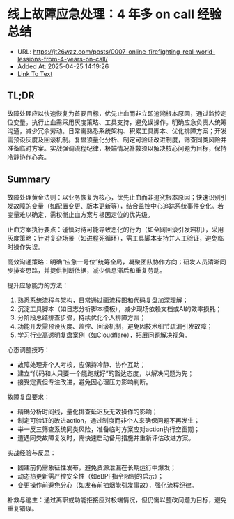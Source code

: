 # 线上故障应急处理：4 年多 on call 经验总结
- URL: https://jt26wzz.com/posts/0007-online-firefighting-real-world-lessions-from-4-years-on-call/
- Added At: 2025-04-25 14:19:26
- [Link To Text](2025-04-25-线上故障应急处理：4-年多-on-call-经验总结_raw.md)

## TL;DR


故障处理应以快速恢复为首要目标，优先止血而非立即追溯根本原因，通过监控定位变量。执行止血需采用灰度策略、工具支持，避免误操作。明确应急负责人统筹沟通，减少冗余劳动。日常需熟悉系统架构、积累工具脚本、优化排障方案；开发需预设灰度及回滚机制。复盘须量化分析、制定可验证改进制度，筛查同类风险并准备临时方案。实战强调流程纪律，极端情况补救须以解决核心问题为目标，保持冷静协作心态。

## Summary


故障处理黄金法则：以业务恢复为核心，优先止血而非追究根本原因；快速识别引发故障的变量（如配置变更、版本更新等），结合监控中心追踪系统事件变化。若变量难以确定，需权衡止血方案与根因定位的优先级。

止血方案执行要点：谨慎对待可能导致恶化的行为（如全网回滚引发宕机），采用灰度策略；针对复杂场景（如进程死循环），需工具脚本支持并人工验证，避免临时操作失误。

高效沟通策略：明确“应急一号位”统筹全局，凝聚团队协作方向；研发人员清晰同步排查思路，并提供判断依据，减少信息滞后和重复劳动。

提升应急能力的方法：  
1. 熟悉系统流程与架构，日常通过画流程图和代码复盘加深理解；  
2. 沉淀工具脚本（如日志分析脚本模板），减少现场依赖文档或AI的效率损耗；  
3. 分阶段总结排查步骤，持续优化个人排障方案；  
4. 功能开发需预设灰度、监控、回滚机制，避免因技术细节疏漏引发故障；  
5. 学习行业高透明复盘案例（如Cloudflare），拓展问题解决视角。

心态调整技巧：  
- 故障处理非个人考核，应保持冷静、协作互助；  
- 建立“代码和人只要一个能跑就好”的豁达态度，以解决问题为先；  
- 接受定责但专注改进，避免因心理压力影响判断。

故障复盘要求：  
- 精确分析时间线，量化排查延迟及无效操作的影响；  
- 制定可验证的改进action，通过制度而非个人来确保问题不再发生；  
- 举一反三筛查系统同类风险，准备临时方案应对action执行空窗期；  
- 遭遇同类故障复发时，需快速启动备用措施并重新评估改进方案。

实战经验与反思：  
- 团建前仍需象征性发布，避免资源泄漏在长期运行中爆发；  
- 动态热更新需严控安全性（如eBPF指令限制的启示）；  
- 变更操作前避免分心（如发布前抽烟能引发事故），强化流程纪律。

补救与逃生：通过离职或功能拒接应对极端情况，但仍需以整改问题为目标，避免重复错误。
